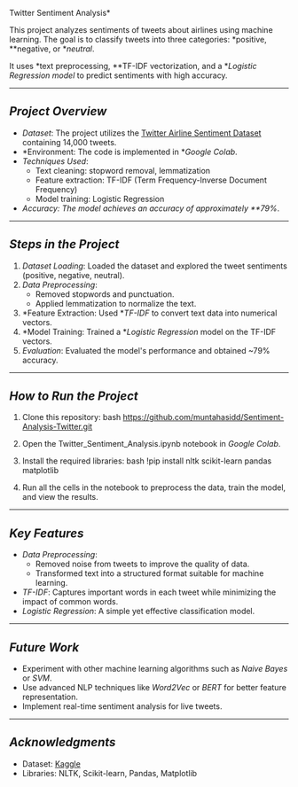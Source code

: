 Twitter Sentiment Analysis*

This project analyzes sentiments of tweets about airlines using machine learning. The goal is to classify tweets into three categories: *positive, **negative, or **neutral*. 

It uses *text preprocessing, **TF-IDF vectorization, and a **Logistic Regression model* to predict sentiments with high accuracy.

---

## *Project Overview*
- *Dataset*: The project utilizes the [Twitter Airline Sentiment Dataset](https://www.kaggle.com/crowdflower/twitter-airline-sentiment) containing 14,000 tweets.
- *Environment: The code is implemented in **Google Colab*.
- *Techniques Used*:
  - Text cleaning: stopword removal, lemmatization
  - Feature extraction: TF-IDF (Term Frequency-Inverse Document Frequency)
  - Model training: Logistic Regression
- *Accuracy: The model achieves an accuracy of approximately **79%*.

---

## *Steps in the Project*

1. *Dataset Loading*: Loaded the dataset and explored the tweet sentiments (positive, negative, neutral).
2. *Data Preprocessing*: 
   - Removed stopwords and punctuation.
   - Applied lemmatization to normalize the text.
3. *Feature Extraction: Used **TF-IDF* to convert text data into numerical vectors.
4. *Model Training: Trained a **Logistic Regression* model on the TF-IDF vectors.
5. *Evaluation*: Evaluated the model's performance and obtained ~79% accuracy.

---

## *How to Run the Project*

1. Clone this repository:
   bash
   https://github.com/muntahasidd/Sentiment-Analysis-Twitter.git
   
2. Open the Twitter_Sentiment_Analysis.ipynb notebook in *Google Colab*.
3. Install the required libraries:
   bash
   !pip install nltk scikit-learn pandas matplotlib
   
4. Run all the cells in the notebook to preprocess the data, train the model, and view the results.

---

## *Key Features*

- *Data Preprocessing*:
  - Removed noise from tweets to improve the quality of data.
  - Transformed text into a structured format suitable for machine learning.
- *TF-IDF*: Captures important words in each tweet while minimizing the impact of common words.
- *Logistic Regression*: A simple yet effective classification model.

---

## *Future Work*

- Experiment with other machine learning algorithms such as *Naive Bayes* or *SVM*.
- Use advanced NLP techniques like *Word2Vec* or *BERT* for better feature representation.
- Implement real-time sentiment analysis for live tweets.

---

## *Acknowledgments*

- Dataset: [Kaggle](https://www.kaggle.com/crowdflower/twitter-airline-sentiment)
- Libraries: NLTK, Scikit-learn, Pandas, Matplotlib
